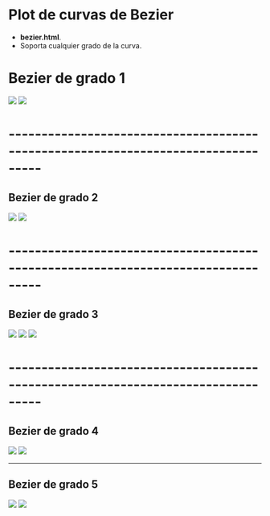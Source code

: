 # Plot de curvas de Bezier

- **bezier.html**.
- Soporta cualquier grado de la curva.

# Bezier de grado 1

![](https://raw.githubusercontent.com/kevin-salazar/computacionGrafica/master/bezier/imagenes/b-1.png)
![](https://raw.githubusercontent.com/kevin-salazar/computacionGrafica/master/bezier/imagenes/b-2.png)

# ---------------------------------------------------------------------------------

## Bezier de grado 2

![](https://raw.githubusercontent.com/kevin-salazar/computacionGrafica/master/bezier/imagenes/b-3.png)
![](https://raw.githubusercontent.com/kevin-salazar/computacionGrafica/master/bezier/imagenes/b-4.png)

# ---------------------------------------------------------------------------------

## Bezier de grado 3

![](https://raw.githubusercontent.com/kevin-salazar/computacionGrafica/master/bezier/imagenes/b1.png)
![](https://raw.githubusercontent.com/kevin-salazar/computacionGrafica/master/bezier/imagenes/b2.png)
![](https://raw.githubusercontent.com/kevin-salazar/computacionGrafica/master/bezier/imagenes/b3.png)

# ---------------------------------------------------------------------------------

## Bezier de grado 4

![](https://raw.githubusercontent.com/kevin-salazar/computacionGrafica/master/bezier/imagenes/b6.png)
![](https://raw.githubusercontent.com/kevin-salazar/computacionGrafica/master/bezier/imagenes/b7.png)

-----------------------------------------------------------------------------------

## Bezier de grado 5

![](https://raw.githubusercontent.com/kevin-salazar/computacionGrafica/master/bezier/imagenes/b4.png)
![](https://raw.githubusercontent.com/kevin-salazar/computacionGrafica/master/bezier/imagenes/b5.png)
